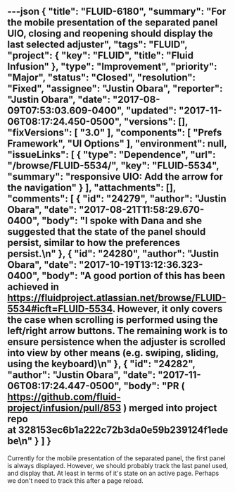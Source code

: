 ---json
{
  "title": "FLUID-6180",
  "summary": "For the mobile presentation of the separated panel UIO, closing and reopening should display the last selected adjuster",
  "tags": "FLUID",
  "project": {
    "key": "FLUID",
    "title": "Fluid Infusion"
  },
  "type": "Improvement",
  "priority": "Major",
  "status": "Closed",
  "resolution": "Fixed",
  "assignee": "Justin Obara",
  "reporter": "Justin Obara",
  "date": "2017-08-09T07:53:03.609-0400",
  "updated": "2017-11-06T08:17:24.450-0500",
  "versions": [],
  "fixVersions": [
    "3.0"
  ],
  "components": [
    "Prefs Framework",
    "UI Options"
  ],
  "environment": null,
  "issueLinks": [
    {
      "type": "Dependence",
      "url": "/browse/FLUID-5534/",
      "key": "FLUID-5534",
      "summary": "responsive UIO: Add the arrow for the navigation"
    }
  ],
  "attachments": [],
  "comments": [
    {
      "id": "24279",
      "author": "Justin Obara",
      "date": "2017-08-21T11:58:29.670-0400",
      "body": "I spoke with Dana and she suggested that the state of the panel should persist, similar to how the preferences persist.\n"
    },
    {
      "id": "24280",
      "author": "Justin Obara",
      "date": "2017-10-19T13:12:36.323-0400",
      "body": "A good portion of this has been achieved in <https://fluidproject.atlassian.net/browse/FLUID-5534#icft=FLUID-5534>. However, it only covers the case when scrolling is performed using the left/right arrow buttons. The remaining work is to ensure persistence when the adjuster is scrolled into view by other means (e.g. swiping, sliding, using the keyboard)\n"
    },
    {
      "id": "24282",
      "author": "Justin Obara",
      "date": "2017-11-06T08:17:24.447-0500",
      "body": "PR ( <https://github.com/fluid-project/infusion/pull/853> ) merged into project repo at 328153ec6b1a222c72b3da0e59b239124f1edebe\n"
    }
  ]
}
---
Currently for the mobile presentation of the separated panel, the first panel is always displayed. However, we should probably track the last panel used, and display that. At least in terms of it's state on an active page. Perhaps we don't need to track this after a page reload.

        